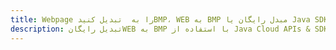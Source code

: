 ---title: Webpage را به  تبدیل کنیدBMP، WEB به BMP مبدل رایگان یا Java SDKdescription: تبدیل رایگانWEB به BMP با استفاده از Java Cloud APIs & SDK همچنین اسناد PDF را در Cloud ایجاد، ویرایش و رندر کنید.---